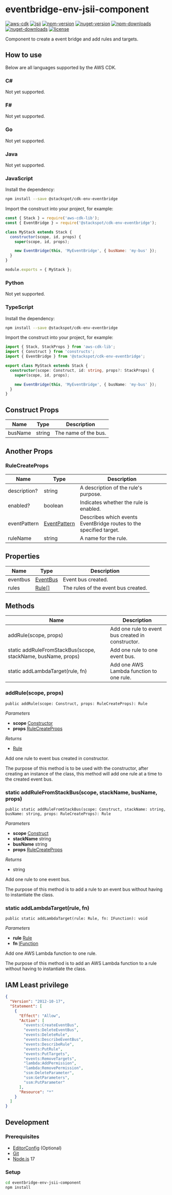 # eventbridge-env-jsii-component

[![aws-cdk][badge-aws-cdk]][aws-cdk]
[![jsii][badge-jsii]][jsii]
[![npm-version][badge-npm-version]][npm-package]
[![nuget-version][badge-nuget-version]][nuget-package]
[![npm-downloads][badge-npm-downloads]][npm-package]
[![nuget-downloads][badge-nuget-downloads]][nuget-package]
[![license][badge-license]][license]

Component to create a event bridge and add rules and targets.

## How to use

Below are all languages supported by the AWS CDK.

### C#

Not yet supported.

### F#

Not yet supported.

### Go

Not yet supported.

### Java

Not yet supported.

### JavaScript

Install the dependency:

```sh
npm install --save @stackspot/cdk-env-eventbridge
```

Import the construct into your project, for example:

```javascript
const { Stack } = require('aws-cdk-lib');
const { EventBridge } = require('@stackspot/cdk-env-eventbridge');

class MyStack extends Stack {
  constructor(scope, id, props) {
    super(scope, id, props);

    new EventBridge(this, 'MyEventBridge', { busName: 'my-bus' });
  }
}

module.exports = { MyStack };
```

### Python

Not yet supported.

### TypeScript

Install the dependency:

```sh
npm install --save @stackspot/cdk-env-eventbridge
```

Import the construct into your project, for example:

```typescript
import { Stack, StackProps } from 'aws-cdk-lib';
import { Construct } from 'constructs';
import { EventBridge } from '@stackspot/cdk-env-eventbridge';

export class MyStack extends Stack {
  constructor(scope: Construct, id: string, props?: StackProps) {
    super(scope, id, props);

    new EventBridge(this, 'MyEventBridge', { busName: 'my-bus' });
  }
}
```

## Construct Props

| Name    | Type   | Description          |
| ------- | ------ | -------------------- |
| busName | string | The name of the bus. |

## Another Props

### RuleCreateProps

| Name         | Type                                         | Description                                                        |
| ------------ | -------------------------------------------- | ------------------------------------------------------------------ |
| description? | string                                       | A description of the rule's purpose.                               |
| enabled?     | boolean                                      | Indicates whether the rule is enabled.                             |
| eventPattern | [EventPattern][aws-cdk-events-event-pattern] | Describes which events EventBridge routes to the specified target. |
| ruleName     | string                                       | A name for the rule.                                               |

## Properties

| Name     | Type                                | Description                         |
| -------- | ----------------------------------- | ----------------------------------- |
| eventbus | [EventBus][aws-cdk-events-eventbus] | Event bus created.                  |
| rules    | [Rule\[\]][aws-cdk-events-rule]     | The rules of the event bus created. |

## Methods

| Name                                                         | Description                                       |
| ------------------------------------------------------------ | ------------------------------------------------- |
| addRule(scope, props)                                        | Add one rule to event bus created in constructor. |
| static addRuleFromStackBus(scope, stackName, busName, props) | Add one rule to one event bus.                    |
| static addLambdaTarget(rule, fn)                             | Add one AWS Lambda function to one rule.          |

### addRule(scope, props)

```
public addRule(scope: Construct, props: RuleCreateProps): Rule
```

_Parameters_

- **scope** [Constructor][aws-cdk-construct]
- **props** [RuleCreateProps](#rulecreateprops)

_Returns_

- [Rule][aws-cdk-events-rule]

Add one rule to event bus created in constructor.

The purpose of this method is to be used with the constructor, after creating an
instance of the class, this method will add one rule at a time to the created
event bus.

### static addRuleFromStackBus(scope, stackName, busName, props)

```
public static addRuleFromStackBus(scope: Construct, stackName: string, busName: string, props: RuleCreateProps): Rule
```

_Parameters_

- **scope** [Construct][aws-cdk-construct]
- **stackName** string
- **busName** string
- **props** [RuleCreateProps](#rulecreateprops)

_Returns_

- string

Add one rule to one event bus.

The purpose of this method is to add a rule to an event bus without having to
instantiate the class.

### static addLambdaTarget(rule, fn)

```
public static addLambdaTarget(rule: Rule, fn: IFunction): void
```

_Parameters_

- **rule** [Rule][aws-cdk-events-rule]
- **fn** [IFunction][aws-cdk-lambda-ifunction]

Add one AWS Lambda function to one rule.

The purpose of this method is to add an AWS Lambda function to a rule without
having to instantiate the class.

## IAM Least privilege

```json
{
  "Version": "2012-10-17",
  "Statement": [
    {
      "Effect": "Allow",
      "Action": [
        "events:CreateEventBus",
        "events:DeleteEventBus",
        "events:DeleteRule",
        "events:DescribeEventBus",
        "events:DescribeRule",
        "events:PutRule",
        "events:PutTargets",
        "events:RemoveTargets",
        "lambda:AddPermission",
        "lambda:RemovePermission",
        "ssm:DeleteParameter",
        "ssm:GetParameters",
        "ssm:PutParameter"
      ],
      "Resource": "*"
    }
  ]
}
```

## Development

### Prerequisites

- [EditorConfig][editorconfig] (Optional)
- [Git][git]
- [Node.js][nodejs] 17

### Setup

```sh
cd eventbridge-env-jsii-component
npm install
```

[aws-cdk]: https://aws.amazon.com/cdk
[aws-cdk-construct]: https://docs.aws.amazon.com/cdk/api/v2/docs/constructs.Construct.html
[aws-cdk-events-eventbus]: https://docs.aws.amazon.com/cdk/api/v2/docs/aws-cdk-lib.aws_events.EventBus.html
[aws-cdk-events-event-pattern]: https://docs.aws.amazon.com/cdk/api/v2/docs/aws-cdk-lib.aws_events.EventPattern.html
[aws-cdk-events-rule]: https://docs.aws.amazon.com/cdk/api/v2/docs/aws-cdk-lib.aws_events.Rule.html
[aws-cdk-lambda-ifunction]: https://docs.aws.amazon.com/cdk/api/v2/docs/aws-cdk-lib.aws_lambda.IFunction.html
[badge-aws-cdk]: https://img.shields.io/github/package-json/dependency-version/stack-spot/eventbridge-env-jsii-component/dev/aws-cdk-lib
[badge-jsii]: https://img.shields.io/github/package-json/dependency-version/stack-spot/eventbridge-env-jsii-component/dev/jsii
[badge-license]: https://img.shields.io/github/license/stack-spot/eventbridge-env-jsii-component
[badge-npm-downloads]: https://img.shields.io/npm/dt/@stackspot/cdk-env-eventbridge?label=downloads%20%28npm%29
[badge-npm-version]: https://img.shields.io/npm/v/@stackspot/cdk-env-eventbridge
[badge-nuget-downloads]: https://img.shields.io/nuget/dt/StackSpot.Env.Eventbridge?label=downloads%20%28NuGet%29
[badge-nuget-version]: https://img.shields.io/nuget/vpre/StackSpot.Env.Eventbridge
[editorconfig]: https://editorconfig.org/
[git]: https://git-scm.com/downloads
[jsii]: https://aws.github.io/jsii
[license]: https://github.com/stack-spot/eventbridge-env-jsii-component/blob/main/LICENSE
[nodejs]: https://nodejs.org/download
[npm-package]: https://www.npmjs.com/package/@stackspot/cdk-env-eventbridge
[nuget-package]: https://www.nuget.org/packages/StackSpot.Env.Eventbridge
